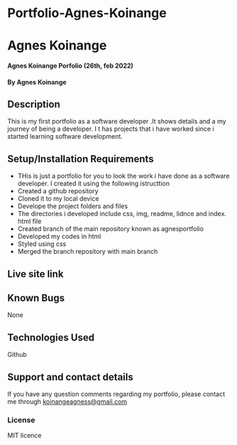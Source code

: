 # Portfolio-Agnes-Koinange
# Agnes Koinange
#### Agnes Koinange Porfolio (26th, feb 2022)
#### By **Agnes Koinange**
## Description
This is my first portfolio as a software developer .It shows details and a my journey of being a developer. I t has projects that i have worked since i started learning software development.
## Setup/Installation Requirements
* THis is just a portfolio for you to look the work i have done as a software developer. I created it using the following istructtion 
* Created a github repository
* Cloned it to my local device
* Develope the project folders and files
* The directories i developed include css, img, readme, lidnce and index. html file
* Created branch of the main repository known as agnesportfolio
* Developed my codes in html
* Styled using css
* Merged the branch repository with main branch

## Live site link


## Known Bugs
None

## Technologies Used
Github

## Support and contact details
If you have any question comments regarding my portfolio, please contact me through koinangeagness@gmail.com

### License
MIT licence
